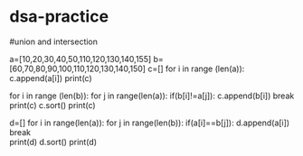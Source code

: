 # dsa-practice
#union and intersection


a=[10,20,30,40,50,110,120,130,140,155]
b=[60,70,80,90,100,110,120,130,140,150]
c=[]
for i  in range (len(a)):
  c.append(a[i])
print(c)

for i in range (len(b)):
  for j in range(len(a)):
    if(b[i]!=a[j]):
      c.append(b[i])
      break
print(c)
c.sort()
print(c)

d=[]
for i in range(len(a)):
  for j in range(len(b)):
    if(a[i]==b[j]):
      d.append(a[i])
      break                 
print(d)
d.sort()
print(d)

